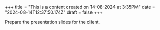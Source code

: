 +++
title = "This is a content created on 14-08-2024 at 3:35PM"
date = "2024-08-14T12:37:50.174Z"
draft = false
+++

  Prepare the presentation slides for the client.
        